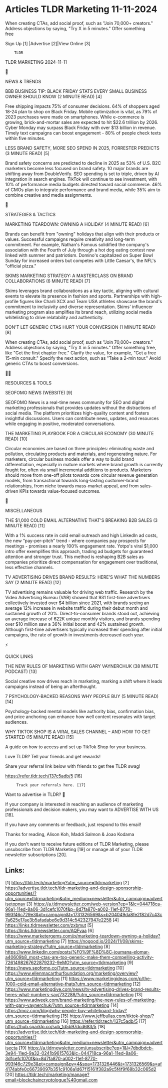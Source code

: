 # Articles TLDR Marketing 11-11-2024

When creating CTAs, add social proof, such as "Join 70,000+ creators."
Address objections by saying, "Try X in 5 minutes." Offer something
free ‌ ‌ ‌ ‌ ‌ ‌ ‌ ‌ ‌ ‌ ‌ ‌ ‌ ‌ ‌ ‌ ‌ ‌ ‌ ‌ ‌ ‌ ‌ ‌ ‌ ‌  ‌ ‌ ‌ ‌ ‌ ‌ ‌ ‌ ‌ ‌ ‌ ‌ ‌ ‌ ‌ ‌ ‌ ‌ ‌ ‌ ‌ ‌ ‌ ‌ ‌ ‌ 


 Sign Up [1] |Advertise [2]|View Online [3] 

		TLDR 

TLDR MARKETING 2024-11-11

📱 

NEWS & TRENDS

 BBB BUSINESS TIP: BLACK FRIDAY STATS EVERY SMALL BUSINESS OWNER
SHOULD KNOW (2 MINUTE READ) [4] 

 Free shipping impacts 75% of consumer decisions. 64% of shoppers aged
18-24 plan to shop on Black Friday. Mobile optimization is vital, as
79% of 2023 purchases were made on smartphones. While e-commerce is
growing, brick-and-mortar sales are expected to hit $22.6 trillion by
2026. Cyber Monday may surpass Black Friday with over $13 billion in
revenue. Timely text campaigns can boost engagement - 80% of people
check texts within five minutes. 

 LESS BRAND SAFETY, MORE SEO SPEND IN 2025, FORRESTER PREDICTS (3
MINUTE READ) [5] 

 Brand safety concerns are predicted to decline in 2025 as 53% of U.S.
B2C marketers become less focused on brand safety. 10 major brands are
shifting away from DoubleVerify. SEO spending is set to triple, driven
by AI integration in search engines. TikTok will continue to see
investment, with 10% of performance media budgets directed toward
social commerce. 46% of CMOs plan to integrate performance and brand
media, while 35% aim to combine creative and media assignments. 

🚀 

STRATEGIES & TACTICS

 MARKETING TEARDOWN: OWNING A HOLIDAY (4 MINUTE READ) [6] 

 Brands can benefit from "owning" holidays that align with their
products or values. Successful campaigns require creativity and
long-term commitment. For example, Nathan's Famous solidified the
company's association with the Fourth of July through a hot dog eating
contest now linked with summer and patriotism. Domino's capitalized on
Super Bowl Sunday for increased orders but competes with Little
Caesar's, the NFL's "official pizza." 

 SKIMS MARKETING STRATEGY: A MASTERCLASS ON BRAND COLLABORATIONS (6
MINUTE READ) [7] 

 Skims leverages brand collaborations as a key tactic, aligning with
cultural events to elevate its presence in fashion and sports.
Partnerships with high-profile figures like Charli XCX and Team USA
athletes showcase the brand's commitment to inclusivity and diverse
representation. Skims' influencer marketing program also amplifies its
brand reach, utilizing social media whitelisting to drive relatability
and authenticity. 

 DON'T LET GENERIC CTAS HURT YOUR CONVERSION (1 MINUTE READ) [8] 

 When creating CTAs, add social proof, such as "Join 70,000+
creators." Address objections by saying, "Try X in 5 minutes." Offer
something free, like "Get the first chapter free." Clarify the value,
for example, "Get a free 15-min consult." Specify the next action,
such as "Take a 2-min tour." Avoid generic CTAs to boost conversions. 

🧑‍💻 

RESOURCES & TOOLS

 SEOFOMO NEWS (WEBSITE) [9] 

 SEOFOMO News is a real-time news community for SEO and digital
marketing professionals that provides updates without the distractions
of social media. The platform prioritizes high-quality content and
fosters insightful discussions. Users can contribute news, updates,
and resources while engaging in positive, moderated conversations. 

 THE MARKETING PLAYBOOK FOR A CIRCULAR ECONOMY (30 MINUTE READ) [10] 

 Circular economies are based on three principles: eliminating waste
and pollution, circulating products and materials, and regenerating
nature. For marketers, circular business models offer a way to build
brand differentiation, especially in mature markets where brand growth
is currently fought for, often via small incremental additions to
products. Marketers should move from one-off pilots towards core
circular revenue generation models, from transactional towards
long-lasting customer-brand relationships, from niche towards
mass-market appeal, and from sales-driven KPIs towards value-focused
outcomes. 

🎁 

MISCELLANEOUS

 THE $1,000 COLD EMAIL ALTERNATIVE THAT'S BREAKING B2B SALES (3 MINUTE
READ) [11] 

 With a 1% success rate in cold email outreach and high LinkedIn ad
costs, the new “pay-per-pitch” trend - where companies pay
prospects for meetings - promises a nearly 100% engagement rate.
Yotpo's viral $1,000 intro offer exemplifies this approach, trading ad
budgets for guaranteed attention and stronger trust. This method is
reshaping B2B sales as companies prioritize direct compensation for
engagement over traditional, less effective channels. 

 TV ADVERTISING DRIVES BRAND RESULTS: HERE'S WHAT THE NUMBERS SAY (2
MINUTE READ) [12] 

 TV advertising remains valuable for driving web traffic. Research by
the Video Advertising Bureau (VAB) showed that 931 first-time
advertisers collectively invested over $4 billion since 2021, with
brands seeing an average 12% increase in website traffic during their
debut month and sustained growth of 20%. Direct-to-consumer brands
stood out, achieving an average increase of 622K unique monthly
visitors, and brands spending over $10 million saw a 36% initial boost
and 42% sustained growth. Although first-time advertisers typically
increased their spending after initial campaigns, the rate of growth
in investments decreased each year. 

⚡ 

QUICK LINKS

 THE NEW RULES OF MARKETING WITH GARY VAYNERCHUK (38 MINUTE PODCAST)
[13] 

 Social creative now drives reach in marketing, marking a shift where
it leads campaigns instead of being an afterthought. 

 7 PSYCHOLOGY-BACKED REASONS WHY PEOPLE BUY (5 MINUTE READ) [14] 

 Psychology-backed mental models like authority bias, confirmation
bias, and price anchoring can enhance how well content resonates with
target audiences. 

 WHY TIKTOK SHOP IS A VIRAL SALES CHANNEL – AND HOW TO GET STARTED
(15 MINUTE READ) [15] 

 A guide on how to access and set up TikTok Shop for your business. 

Love TLDR? Tell your friends and get rewards!

 Share your referral link below with friends to get free TLDR swag! 

 https://refer.tldr.tech/137c5adb/5 [16] 

		 Track your referrals here. [17] 

Want to advertise in TLDR? 📰

 If your company is interested in reaching an audience of marketing
professionals and decision makers, you may want to ADVERTISE WITH US
[18]. 

 If you have any comments or feedback, just respond to this email! 

Thanks for reading, 
Alison Koh, Maddi Salmon & Joao Kodama 

If you don't want to receive future editions of TLDR Marketing, please
unsubscribe from TLDR Marketing [19] or manage all of your TLDR
newsletter subscriptions [20]. 

 

Links:
------
[1] https://tldr.tech/marketing?utm_source=tldrmarketing
[2] https://advertise.tldr.tech/tldr-marketing-and-design-sponsorship-opportunities/?utm_source=tldrmarketing&utm_medium=newsletter&utm_campaign=advertisetopnav
[3] https://a.tldrnewsletter.com/web-version?ep=1&lc=044718ca-96a1-11ed-8a06-3d1cefc1070f&p=8d7fa870-a002-11ef-8770-993f46c729e3&pt=campaign&t=1731326569&s=b204049da8fe2f82d7c43c7a625e17ae3b5afadabe6e9d314c542327947e2258
[4] https://links.tldrnewsletter.com/zxbmut
[5] https://links.tldrnewsletter.com/AQFyaa
[6] https://www.marketergems.com/p/marketing-teardown-owning-a-holiday?utm_source=tldrmarketing
[7] https://nogood.io/2024/11/08/skims-marketing-strategy/?utm_source=tldrmarketing
[8] https://www.linkedin.com/posts/%F0%9F%8D%8C-joumana-elomar-a40609b8_most-ctas-are-too-generic-make-them-compelling-activity-7261498267622879232-9eMO?utm_source=tldrmarketing
[9] https://news.seofomo.co/?utm_source=tldrmarketing
[10] https://www.ellenmacarthurfoundation.org/marketing/overview?utm_source=tldrmarketing
[11] https://www.marketingideas.com/p/the-1000-cold-email-alternative-thats?utm_source=tldrmarketing
[12] https://www.marketingdive.com/news/tv-advertising-drives-brand-results-heres-what-numbers-say/732288/?utm_source=tldrmarketing
[13] https://www.adweek.com/brand-marketing/the-new-rules-of-marketing-with-gary-vaynerchuk/?utm_source=tldrmarketing
[14] https://moz.com/blog/why-people-buy-whiteboard-friday?utm_source=tldrmarketing
[15] https://www.jeffbullas.com/tiktok-shop/?utm_source=tldrmarketing
[16] https://refer.tldr.tech/137c5adb/5
[17] https://hub.sparklp.co/sub_1d5b97dcd683/5
[18] https://advertise.tldr.tech/tldr-marketing-and-design-sponsorship-opportunities/?utm_source=tldrmarketing&utm_medium=newsletter&utm_campaign=advertisecta
[19] https://a.tldrnewsletter.com/unsubscribe?ep=1&l=7dbdbdcb-3e94-11ed-9a32-0241b9615763&lc=044718ca-96a1-11ed-8a06-3d1cefc1070f&p=8d7fa870-a002-11ef-8770-993f46c729e3&pt=campaign&pv=4&spa=1731326446&t=1731326569&s=af4174abfe0c66739097b351c9106a1d67f15161f382a9c5f4f9f68b32c065d2
[20] https://tldr.tech/marketing/manage?email=blockchaincryptologue%40gmail.com